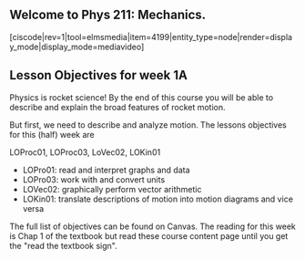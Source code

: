## Welcome to Phys 211: Mechanics.

[ciscode|rev=1|tool=elmsmedia|item=4199|entity_type=node|render=display_mode|display_mode=mediavideo]

## Lesson Objectives for week 1A

Physics is rocket science! By the end of this course you will be able to describe and explain the broad features of rocket motion.

But first, we need to describe and analyze motion. The lessons objectives for this (half) week are

LOProc01, LOProc03, LoVec02, LOKin01

* LOPro01: read and interpret graphs and data
* LOPro03: work with and convert units
* LOVec02: graphically perform vector arithmetic
* LOKin01: translate descriptions of motion into motion diagrams and vice versa


The full list of objectives can be found on Canvas. The reading for this week is Chap 1 of the textbook but read these course content page until you get the "read the textbook sign". 


<stop-note chapter="example read these notes first"></stop-note>


